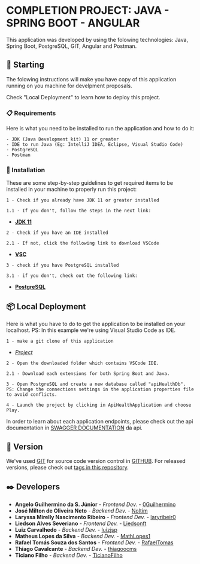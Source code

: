 # COMPLETION PROJECT: JAVA - SPRING BOOT - ANGULAR


This application was developed by using the folowing technologies: Java, Spring Boot, PostgreSQL, GIT, Angular and Postman.

## 🚀 Starting

The folowing instructions will make you have copy of this application running on you machine for develpment proposals. 

Check "Local Deployment" to learn how to deploy this project.

### 📋 Requirements

Here is what you need to be installed to run the application and how to do it:
```
- JDK (Java Development kit) 11 or greater
- IDE to run Java (Eg: IntelliJ IDEA, Eclipse, Visual Studio Code)
- PostgreSQL
- Postman

```

### 🔧 Installation

These are some step-by-step guidelines to get required items to be installed in your machine to properly run this project:


```
1 - Check if you already have JDK 11 or greater installed
```
```
1.1 - If you don't, follow the steps in the next link:
```
- **[JDK 11](https://www.oracle.com/br/java/technologies/javase/jdk11-archive-downloads.html)** 

```
2 - Check if you have an IDE installed
```
```
2.1 - If not, click the following link to download VSCode
```
- **[VSC](https://code.visualstudio.com/download)** 

```
3 - check if you have PostgreSQL installed
```
```
3.1 - if you don't, check out the following link: 
```
- **[PostgreSQL](https://www.postgresql.org/download/)** 





## 📦 Local Deployment

Here is what you have to do to get the application to be installed on your localhost. PS: In this example we're using Visual Studio Code as IDE.

```
1 - make a git clone of this application
```
- *[Project](https://github.com/MV-CUBO/PROJETO-CUBO-FINAL-BACKEND)*

```
2 - Open the downloaded folder which contains VSCode IDE.
```
```
2.1 - Download each extensions for both Spring Boot and Java.
```
```
3 - Open PostgreSQL and create a new database called "apiHealthDb". PS: Change the connections settings in the application properties file to avoid conflicts.
```
```
4 - Launch the project by clicking in ApiHealthApplication and choose Play.
```



In order to learn about each application endpoints, please check out the api documentation in [SWAGGER DOCUMENTATION](http://localhost:8080/swagger-ui/index.html#/) da api. 


## 📌 Version 

We've used [GIT](https://git-scm.com/downloads) for source code version control in [GITHUB](https://github.com/MV-CUBO/PROJETO-CUBO-FINAL-BACKEND). For released versions, please check out [tags in this repository](https://github.com/MV-CUBO/PROJETO-CUBO-FINAL-BACKEND).  

## ✒️ Developers


* **Angelo Guilhermino da S. Júnior** - *Frontend Dev.* - [0Guilhermino](https://github.com/0Guilhermino)
* **José Milton de Oliveira Neto** - *Backend Dev.* - [Noltim](https://github.com/Noltim)
* **Laryssa Mirelly Nascimento Ribeiro** - *Frontend Dev.* - [laryribeir0](https://github.com/laryribeir0)
* **Liedson Alves Severiano** - *Frontend Dev.* - [Liedsonft](https://github.com/Liedsonft)
* **Luiz Carvalhedo** - *Backend Dev.* - [luizjsp](https://github.com/luizjsp)
* **Matheus Lopes da Silva** - *Backend Dev.* - [MathLopes1](https://github.com/MathLopes1)
* **Rafael Tomás Souza dos Santos** - *Frontend Dev.* - [RafaelTomas](https://github.com/RafaelTomas)
* **Thiago Cavalcante** - *Backend Dev.* - [thiagoocms](https://github.com/thiagoocms)
* **Ticiano Filho** - *Backend Dev.* - [TicianoFilho](https://github.com/TicianoFilho)



